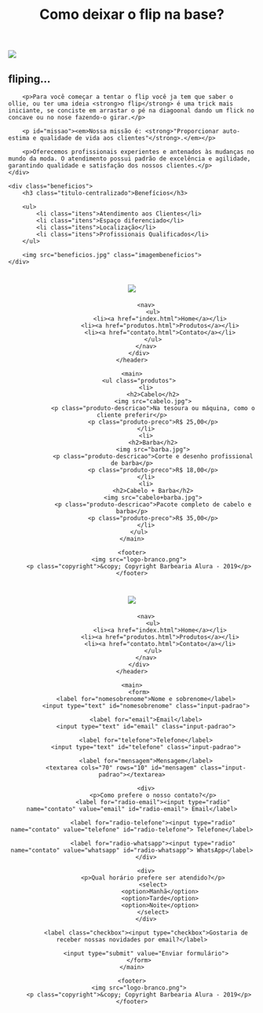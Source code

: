<title>Como deixar o flip na base?</title>
<body>
	<header>
		<h1 class="titulo-principal">Como deixar o flip na base?</h1>
	</header>
	<img id="banner" src="banner.jpg">
	<div class="principal">
		<h2 class="titulo-centralizado">fliping...</h2>
 
		<p>Para você começar a tentar o flip você ja tem que saber o ollie, ou ter uma ideia <strong>o flip</strong> é uma trick mais iniciante, se conciste em arrastar o pé na diagoonal dando um flick no concave ou no nose fazendo-o girar.</p>

		<p id="missao"><em>Nossa missão é: <strong>"Proporcionar auto-estima e qualidade de vida aos clientes"</strong>.</em></p>

		<p>Oferecemos profissionais experientes e antenados às mudanças no mundo da moda. O atendimento possui padrão de excelência e agilidade, garantindo qualidade e satisfação dos nossos clientes.</p>
	</div>

	<div class="beneficios">
		<h3 class="titulo-centralizado">Benefícios</h3>

		<ul>
			<li class="itens">Atendimento aos Clientes</li>
			<li class="itens">Espaço diferenciado</li>
			<li class="itens">Localização</li>
			<li class="itens">Profissionais Qualificados</li>
		</ul>

		<img src="beneficios.jpg" class="imagembeneficios">
	</div>
</body>
<title>Produtos - Barbearia Alura</title>
	<link rel="stylesheet" href="reset.css">
	<link rel="stylesheet" href="style.css">
</head>
<body>
	<header>
		<div class="caixa">
			<h1><img src="logo.png"></h1>

			<nav>
				<ul>
					<li><a href="index.html">Home</a></li>
					<li><a href="produtos.html">Produtos</a></li>
					<li><a href="contato.html">Contato</a></li>
				</ul>
			</nav>
		</div>
	</header>

	<main>
		<ul class="produtos">
			<li>
				<h2>Cabelo</h2>
				<img src="cabelo.jpg">
				<p class="produto-descricao">Na tesoura ou máquina, como o cliente preferir</p>
				<p class="produto-preco">R$ 25,00</p>
			</li>
			<li>
				<h2>Barba</h2>
				<img src="barba.jpg">
				<p class="produto-descricao">Corte e desenho profissional de barba</p>
				<p class="produto-preco">R$ 18,00</p>
			</li>
			<li>
				<h2>Cabelo + Barba</h2>
				<img src="cabelo+barba.jpg">
				<p class="produto-descricao">Pacote completo de cabelo e barba</p>
				<p class="produto-preco">R$ 35,00</p>
			</li>
		</ul>
	</main>

	<footer>
		<img src="logo-branco.png">
		<p class="copyright">&copy; Copyright Barbearia Alura - 2019</p>
	</footer>
</body>
<title>Contato - Barbearia Alura</title>
	<link rel="stylesheet" href="reset.css">
	<link rel="stylesheet" href="style.css">
</head>
<body>
	<header>
		<div class="caixa">
			<h1><img src="logo.png"></h1>

			<nav>
				<ul>
					<li><a href="index.html">Home</a></li>
					<li><a href="produtos.html">Produtos</a></li>
					<li><a href="contato.html">Contato</a></li>
				</ul>
			</nav>
		</div>
	</header>

	<main>
		<form>
			<label for="nomesobrenome">Nome e sobrenome</label>
			<input type="text" id="nomesobrenome" class="input-padrao">

			<label for="email">Email</label>
			<input type="text" id="email" class="input-padrao">

			<label for="telefone">Telefone</label>
			<input type="text" id="telefone" class="input-padrao">

			<label for="mensagem">Mensagem</label>
			<textarea cols="70" rows="10" id="mensagem" class="input-padrao"></textarea>

			<div>
				<p>Como prefere o nosso contato?</p>
				<label for="radio-email"><input type="radio" name="contato" value="email" id="radio-email"> Email</label>
				
				<label for="radio-telefone"><input type="radio" name="contato" value="telefone" id="radio-telefone"> Telefone</label>
				
				<label for="radio-whatsapp"><input type="radio" name="contato" value="whatsapp" id="radio-whatsapp"> WhatsApp</label>
			</div>

			<div>
				<p>Qual horário prefere ser atendido?</p>
				<select>
					<option>Manhã</option>
					<option>Tarde</option>
					<option>Noite</option>
				</select>
			</div>

			<label class="checkbox"><input type="checkbox">Gostaria de receber nossas novidades por email?</label>

			<input type="submit" value="Enviar formulário">
		</form>
	</main>

	<footer>
		<img src="logo-branco.png">
		<p class="copyright">&copy; Copyright Barbearia Alura - 2019</p>
	</footer>
</body>
